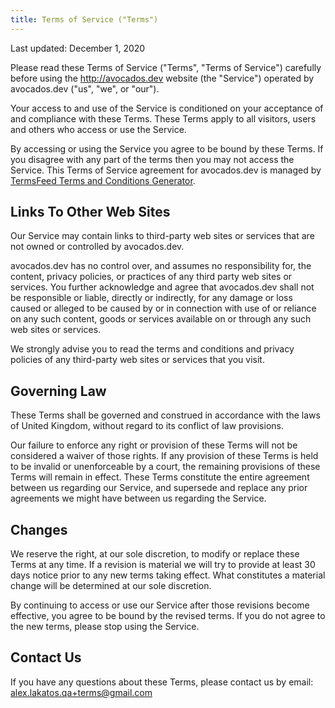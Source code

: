 ```yaml
---
title: Terms of Service ("Terms")
---
```

Last updated: December 1, 2020

Please read these Terms of Service ("Terms", "Terms of Service") carefully before using the http://avocados.dev website (the "Service") operated by avocados.dev ("us", "we", or "our").

Your access to and use of the Service is conditioned on your acceptance of and compliance with these Terms. These Terms apply to all visitors, users and others who access or use the Service.

By accessing or using the Service you agree to be bound by these Terms. If you disagree with any part of the terms then you may not access the Service. This Terms of Service agreement  for avocados.dev is managed by [TermsFeed Terms and Conditions Generator](https://termsfeed.com/terms-conditions/generator/).

## Links To Other Web Sites

Our Service may contain links to third-party web sites or services that are not owned or controlled by avocados.dev.

avocados.dev has no control over, and assumes no responsibility for, the content, privacy policies, or practices of any third party web sites or services. You further acknowledge and agree that avocados.dev shall not be responsible or liable, directly or indirectly, for any damage or loss caused or alleged to be caused by or in connection with use of or reliance on any such content, goods or services available on or through any such web sites or services.

We strongly advise you to read the terms and conditions and privacy policies of any third-party web sites or services that you visit.

## Governing Law

These Terms shall be governed and construed in accordance with the laws of United Kingdom, without regard to its conflict of law provisions.

Our failure to enforce any right or provision of these Terms will not be considered a waiver of those rights. If any provision of these Terms is held to be invalid or unenforceable by a court, the remaining provisions of these Terms will remain in effect. These Terms constitute the entire agreement between us regarding our Service, and supersede and replace any prior agreements we might have between us regarding the Service.

## Changes

We reserve the right, at our sole discretion, to modify or replace these Terms at any time. If a revision is material we will try to provide at least 30 days notice prior to any new terms taking effect. What constitutes a material change will be determined at our sole discretion.

By continuing to access or use our Service after those revisions become effective, you agree to be bound by the revised terms. If you do not agree to the new terms, please stop using the Service.

## Contact Us

If you have any questions about these Terms, please contact us by email: alex.lakatos.qa+terms@gmail.com
